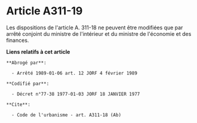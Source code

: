 # Article A311-19

Les dispositions de l'article A. 311-18 ne peuvent être modifiées que par arrêté conjoint du ministre de l'intérieur et du
ministre de l'économie et des finances.

**Liens relatifs à cet article**

	**Abrogé par**:

	  - Arrêté 1989-01-06 art. 12 JORF 4 février 1989

	**Codifié par**:

	  - Décret n°77-38 1977-01-03 JORF 18 JANVIER 1977

	**Cite**:

	  - Code de l'urbanisme - art. A311-18 (Ab)
